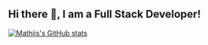 ## Hi there 👋, I am a Full Stack Developer!

[![Mathijs's GitHub stats](https://github-readme-stats.vercel.app/api?username=ambvdijk&count_private=true)](https://github.com/ambvdijk)

<!--
**ambvdijk/ambvdijk** is a ✨ _special_ ✨ repository because its `README.md` (this file) appears on your GitHub profile.

Here are some ideas to get you started:

- 🔭 I’m currently working on ...
- 🌱 I’m currently learning ...
- 👯 I’m looking to collaborate on ...
- 🤔 I’m looking for help with ...
- 💬 Ask me about ...
- 📫 How to reach me: ...
- 😄 Pronouns: ...
- ⚡ Fun fact: ...
-->

